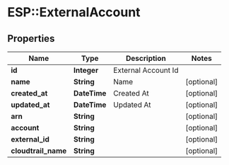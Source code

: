 # ESP::ExternalAccount

## Properties
Name | Type | Description | Notes
------------ | ------------- | ------------- | -------------
**id** | **Integer** | External Account Id | 
**name** | **String** | Name | [optional] 
**created_at** | **DateTime** | Created At | [optional] 
**updated_at** | **DateTime** | Updated At | [optional] 
**arn** | **String** |  | [optional] 
**account** | **String** |  | [optional] 
**external_id** | **String** |  | [optional] 
**cloudtrail_name** | **String** |  | [optional] 


